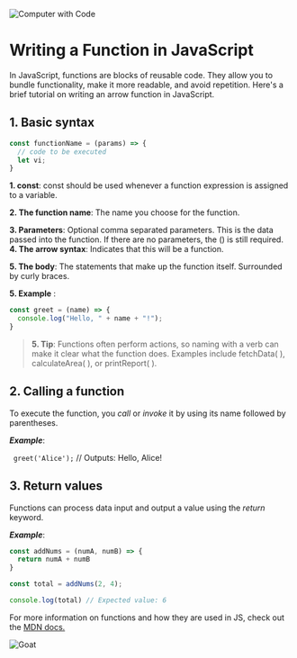 ![Computer with Code](https://images.unsplash.com/photo-1587620962725-abab7fe55159?auto=format&fit=crop&q=80&w=1631&ixlib=rb-4.0.3&ixid=M3wxMjA3fDB8MHxwaG90by1wYWdlfHx8fGVufDB8fHx8fA%3D%3D)
# Writing a Function in JavaScript

In JavaScript, functions are blocks of reusable code. They allow you to bundle functionality, make it more readable, and avoid repetition. Here's a brief tutorial on writing an arrow function in JavaScript.

## 1. Basic syntax
```javascript
const functionName = (params) => {
  // code to be executed
  let vi;
}
```
**1. const**: const should be used whenever a function expression is assigned to a variable.

**2. The function name**: The name you choose for the function.

**3. Parameters**: Optional comma separated parameters. This is the data passed into the function. If there are no parameters, the () is still required.
**4. The arrow syntax**: Indicates that this will be a function.

**5. The body**: The statements that make up the function itself. Surrounded by curly braces.

**5. Example** :
```javascript
const greet = (name) => {
  console.log("Hello, " + name + "!");
}
```
> **5. Tip**: Functions often perform actions, so naming with a verb can make it clear what the function does. Examples include fetchData( ), calculateArea( ), or printReport( ). 

## 2. Calling a function

To execute the function, you _call_ or _invoke_ it by using its name followed by parentheses.

***Example***:

``` greet('Alice');``` // Outputs: Hello, Alice!

## 3. Return values

Functions can process data input and output a value using the _return_ keyword.

***Example***: 
```javascript
const addNums = (numA, numB) => {
  return numA + numB
}

const total = addNums(2, 4);

console.log(total) // Expected value: 6
```
For more information on functions and how they are used in JS, check out the [MDN docs.](https://developer.mozilla.org/en-US/docs/Web/JavaScript/Guide/Functions)

![Goat](https://images.unsplash.com/photo-1730970238526-c4b4f42425cf?w=600&auto=format&fit=crop&q=60&ixlib=rb-4.0.3&ixid=M3wxMjA3fDB8MHxmZWF0dXJlZC1waG90b3MtZmVlZHwyM3x8fGVufDB8fHx8fA%3D%3D)